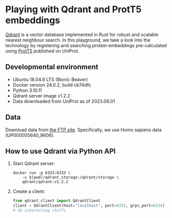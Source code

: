 # Playing with Qdrant and ProtT5 embeddings
[Qdrant](https://qdrant.tech/) is a vector database implemented in Rust for robust and scalable nearest neighbour search. In this playground, we take a look into the technology by registering and searching protein embeddings pre-calculated using [ProtT5](https://github.com/agemagician/ProtTrans) published on UniProt.

## Developmental environment
- Ubuntu 18.04.6 LTS (Bionic Beaver)
- Docker version 24.0.2, build cb74dfc
- Python 3.10.11
- Qdrant server image v1.2.2
- Data downloaded from UniProt as of 2023.06.01

## Data
Download data from [the FTP site](https://ftp.uniprot.org/pub/databases/uniprot/current_release/knowledgebase/embeddings/). Specifically, we use Homo sapiens data (UP000005640_9606).

## How to use Qdrant via Python API
1. Start Qdrant server:
    ```shell
    docker run -p 6333:6333 \
        -v $(pwd)/qdrant_storage:/qdrant/storage \
        qdrant/qdrant:v1.2.2
    ```
2. Create a client:
    ```python
    from qdrant_client import QdrantClient
    client = QdrantClient(host="localhost", port=6333, grpc_port=6334)
    # do interesting stuffs
    ```
